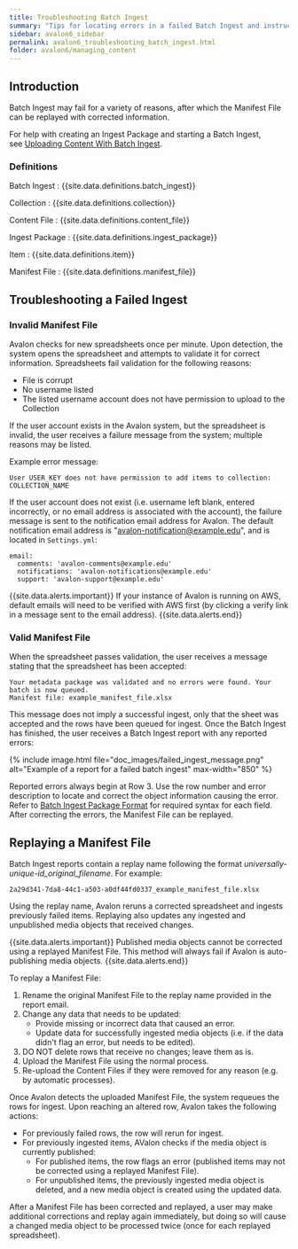 ```yaml
---
title: Troubleshooting Batch Ingest
summary: "Tips for locating errors in a failed Batch Ingest and instructions for replaying a Manifest File."
sidebar: avalon6_sidebar
permalink: avalon6_troubleshooting_batch_ingest.html
folder: avalon6/managing_content
---
```


## Introduction

Batch Ingest may fail for a variety of reasons, after which the Manifest File can be replayed with corrected information.

For help with creating an Ingest Package and starting a Batch Ingest, see [Uploading Content With Batch Ingest](avalon6_uploading_content_with_batch_ingest).

### Definitions

Batch Ingest
: {{site.data.definitions.batch_ingest}}

Collection
: {{site.data.definitions.collection}}

Content File
: {{site.data.definitions.content_file}}

Ingest Package
: {{site.data.definitions.ingest_package}}

Item
: {{site.data.definitions.item}}

Manifest File
: {{site.data.definitions.manifest_file}}

## Troubleshooting a Failed Ingest

### Invalid Manifest File

Avalon checks for new spreadsheets once per minute. Upon detection, the system opens the spreadsheet and attempts to validate it for correct information. Spreadsheets fail validation for the following reasons:

* File is corrupt
* No username listed
* The listed username account does not have permission to upload to the Collection

If the user account exists in the Avalon system, but the spreadsheet is invalid, the user receives a failure message from the system; multiple reasons may be listed.

Example error message:
    
    User USER_KEY does not have permission to add items to collection: COLLECTION_NAME

If the user account does not exist (i.e. username left blank, entered incorrectly, or no email address is associated with the account), the failure message is sent to the notification email address for Avalon. The default notification email address is "avalon-notification@example.edu", and is located in `Settings.yml`:

    email:
      comments: 'avalon-comments@example.edu'
      notifications: 'avalon-notifications@example.edu'
      support: 'avalon-support@example.edu'

{{site.data.alerts.important}}
If your instance of Avalon is running on AWS, default emails will need to be verified with AWS first (by clicking a verify link in a message sent to the email address).
{{site.data.alerts.end}}

### Valid Manifest File

When the spreadsheet passes validation, the user receives a message stating that the spreadsheet has been accepted:

    Your metadata package was validated and no errors were found. Your batch is now queued.
    Manifest file: example_manifest_file.xlsx

This message does not imply a successful ingest, only that the sheet was accepted and the rows have been queued for ingest. Once the Batch Ingest has finished, the user receives a Batch Ingest report with any reported errors:

{% include image.html file="doc_images/failed_ingest_message.png" alt="Example of a report for a failed batch ingest" max-width="850" %}

Reported errors always begin at Row 3. Use the row number and error description to locate and correct the object information causing the error. Refer to [Batch Ingest Package Format](avalon6_batch_ingest_package_format) for required syntax for each field. After correcting the errors, the Manifest File can be replayed.

## Replaying a Manifest File

Batch Ingest reports contain a replay name following the format _universally-unique-id_original_filename_. For example:

    2a29d341-7da8-44c1-a503-a0df44fd0337_example_manifest_file.xlsx

Using the replay name, Avalon reruns a corrected spreadsheet and ingests previously failed items. Replaying also updates any ingested and unpublished media objects that received changes. 

{{site.data.alerts.important}}
Published media objects cannot be corrected using a replayed Manifest File. This method will always fail if Avalon is auto-publishing media objects.
{{site.data.alerts.end}}

To replay a Manifest File:

1. Rename the original Manifest File to the replay name provided in the report email.
2. Change any data that needs to be updated:
   * Provide missing or incorrect data that caused an error.
   * Update data for successfully ingested media objects (i.e. if the data didn't flag an error, but needs to be edited).
3. DO NOT delete rows that receive no changes; leave them as is.
4. Upload the Manifest File using the normal process.
5. Re-upload the Content Files if they were removed for any reason (e.g. by automatic processes).

Once Avalon detects the uploaded Manifest File, the system requeues the rows for ingest. Upon reaching an altered row, Avalon takes the following actions:

* For previously failed rows, the row will rerun for ingest.
* For previously ingested items, AValon checks if the media object is currently published:
  * For published items, the row flags an error (published items may not be corrected using a replayed Manifest File).
  * For unpublished items, the previously ingested media object is deleted, and a new media object is created using the updated data.

After a Manifest File has been corrected and replayed, a user may make additional corrections and replay again immediately, but doing so will cause a changed media object to be processed twice (once for each replayed spreadsheet).
